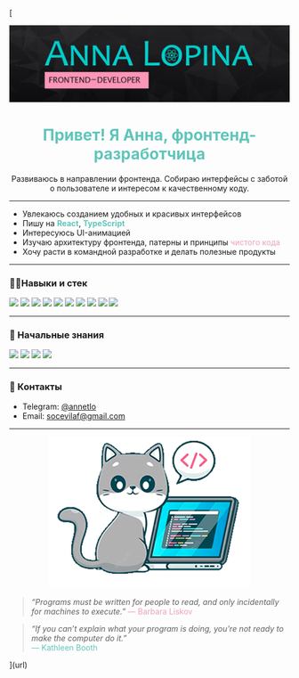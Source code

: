 [

<div align="center">
  <img src="https://github.com/Freyanna010/Freyanna010/blob/main/git-title.png?raw=true" />
</div>

<h1 align="center" style="color:#60c5ba;">Привет! Я Анна, фронтенд-разработчица</h1>

<p align="center">
 Развиваюсь в направлении фронтенда. Собираю интерфейсы с заботой о пользователе и интересом к качественному коду.
</p>

---

- Увлекаюсь созданием удобных и красивых интерфейсов  
- Пишу на <strong style="color:#60c5ba;">React</strong>, <strong style="color:#60c5ba;">TypeScript</strong>  
- Интересуюсь UI-анимацией  
- Изучаю архитектуру фронтенда, патерны и принципы <span style="color:#e9a1bd;">чистого кода</span>  
- Хочу расти в командной разработке и делать полезные продукты  
   
---

### 🐱‍👤Навыки и стек

<div align="start">
  <img src="https://img.shields.io/badge/JavaScript-ES6+-yellow?style=flat&logo=javascript&logoColor=black" />
  <img src="https://img.shields.io/badge/TypeScript-4.x-3178c6?style=flat&logo=typescript&logoColor=white" />
  <img src="https://img.shields.io/badge/React-18-20232A?style=flat&logo=react&logoColor=61DAFB" />
  <img src="https://img.shields.io/badge/Redux_Toolkit-764ABC?style=flat&logo=redux&logoColor=white" />
  <img src="https://img.shields.io/badge/MobX-ff9955?style=flat&logo=mobx&logoColor=white" />
  <img src="https://img.shields.io/badge/SCSS-cc6699?style=flat&logo=sass&logoColor=white" />
  <img src="https://img.shields.io/badge/Figma-ff7262?style=flat&logo=figma&logoColor=white" />
  <img src="https://img.shields.io/badge/Photoshop-31A8FF?style=flat&logo=adobe-photoshop&logoColor=white" />
  <img src="https://img.shields.io/badge/Git-F05032?style=flat&logo=git&logoColor=white" />
  <img src="https://img.shields.io/badge/AntDesign-UI-blue?style=flat&logo=ant-design&logoColor=white" />
</div>

---

### 🐣 Начальные знания

<div align="start">
  <img src="https://img.shields.io/badge/Next.js-000000?style=flat&logo=nextdotjs&logoColor=white" />
  <img src="https://img.shields.io/badge/Postman-FF6C37?style=flat&logo=postman&logoColor=white" />
  <img src="https://img.shields.io/badge/Node.js-339933?style=flat&logo=nodedotjs&logoColor=white" />
  <img src="https://img.shields.io/badge/Jest-tested-red?style=flat&logo=jest&logoColor=white" />
</div>

---

### 📮 Контакты

- Telegram: [@annetlo](https://t.me/annetlo)
- Email: [socevilaf@gmail.com](mailto:socevilaf@gmail.com)

---

<div align="center">
  <img src="https://github.com/Freyanna010/Freyanna010/blob/main/cat.png?raw=true" />
</div>



><em>“Programs must be written for people to read, and only incidentally for machines to execute.”</em> 
> <span style="color:#e9a1bd">— Barbara Liskov</span>


> <em>“If you can’t explain what your program is doing, you’re not ready to make the computer do it.”</em>   
> <span style="color:#60c5ba">— Kathleen Booth</span>

](url)
